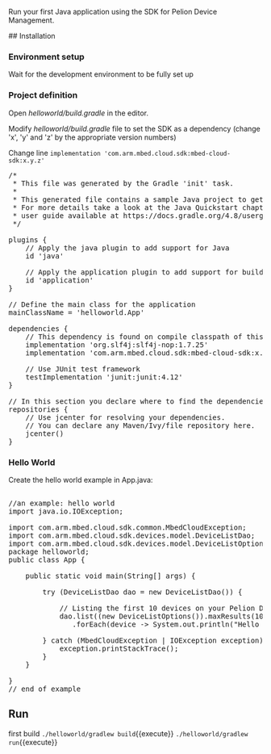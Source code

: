Run your first Java application using the SDK for Pelion Device Management.

## Installation
### Environment setup
Wait for the development environment to be fully set up

### Project definition

Open _helloworld/build.gradle_ in the editor.

Modify _helloworld/build.gradle_ file to set the SDK as a dependency (change 'x', 'y' and 'z' by the appropriate version numbers)

Change line `implementation 'com.arm.mbed.cloud.sdk:mbed-cloud-sdk:x.y.z'`

<pre class="file" data-filename="helloworld/build.gradle" data-target="replace">
/*
 * This file was generated by the Gradle 'init' task.
 *
 * This generated file contains a sample Java project to get you started.
 * For more details take a look at the Java Quickstart chapter in the Gradle
 * user guide available at https://docs.gradle.org/4.8/userguide/tutorial_java_projects.html
 */

plugins {
    // Apply the java plugin to add support for Java
    id 'java'

    // Apply the application plugin to add support for building an application
    id 'application'
}

// Define the main class for the application
mainClassName = 'helloworld.App'

dependencies {
    // This dependency is found on compile classpath of this component and consumers.
    implementation 'org.slf4j:slf4j-nop:1.7.25'
    implementation 'com.arm.mbed.cloud.sdk:mbed-cloud-sdk:x.y.z'

    // Use JUnit test framework
    testImplementation 'junit:junit:4.12'
}

// In this section you declare where to find the dependencies of your project
repositories {
    // Use jcenter for resolving your dependencies.
    // You can declare any Maven/Ivy/file repository here.
    jcenter()
}
</pre>



### Hello World

Create the hello world example in App.java:

<pre class="file" data-filename="helloworld/src/main/java/helloworld/App.java" data-target="replace">

//an example: hello world
import java.io.IOException;

import com.arm.mbed.cloud.sdk.common.MbedCloudException;
import com.arm.mbed.cloud.sdk.devices.model.DeviceListDao;
import com.arm.mbed.cloud.sdk.devices.model.DeviceListOptions;
package helloworld;
public class App {

    public static void main(String[] args) {

        try (DeviceListDao dao = new DeviceListDao()) {

            // Listing the first 10 devices on your Pelion Device Management account
            dao.list((new DeviceListOptions()).maxResults(10))
               .forEach(device -> System.out.println("Hello device " + device.getName()));

        } catch (MbedCloudException | IOException exception) {
            exception.printStackTrace();
        }
    }

}
// end of example
</pre>


## Run
first build
`./helloworld/gradlew build`{{execute}}
`./helloworld/gradlew run`{{execute}}
